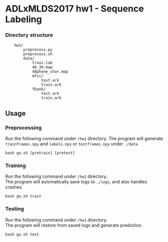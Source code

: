 # ADLxMLDS2017 hw1 - Sequence Labeling


### Directory structure
```
    hw1/
        preprocess.py
        preprocess.sh
        data/
            train.lab
            48_39.map
            48phone_char.map
            mfcc/
                test.ark
                train.ark
            fbank/
                test.ark
                train.ark
```
## Usage
### Preprocessing
Run the following command under `/hw1` directory.
The program will generate `trainframes.npy` and `labels.npy`
or `testframes.npy` under `./data`
```
bash go.sh [pretrain] [pretest] 
```
### Training
Run the following command under `/hw1` directory.  
The program will automatically save logs to `./logs`, and also handles crashes.
```
bash go.sh train 
```
### Testing
Run the following command under `/hw1` directory.  
The program will restore from saved logs and generate prediction.
```
bash go.sh test
```

